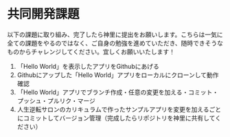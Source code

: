 # 共同開発課題
以下の課題に取り組み、完了したら神里に提出をお願いします。こちらは一気に全ての課題をやるのではなく、ご自身の勉強を進めていただき、随時できそうなものからチャレンジしてください。宜しくお願いいたします！

1. 「Hello World」を表示したアプリをGithubにあげる
2. Githubにアップした「Hello World」アプリをローカルにクローンして動作確認
3. 「Hello World」アプリでブランチ作成・任意の変更を加える・コミット・プッシュ・プルリク・マージ
4. 人生逆転サロンのカリキュラムで作ったサンプルアプリを変更を加えるごとにコミットしてバージョン管理（完成したらリポジトリを神里に共有してください）
